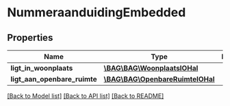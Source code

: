 # NummeraanduidingEmbedded

## Properties
Name | Type | Description | Notes
------------ | ------------- | ------------- | -------------
**ligt_in_woonplaats** | [**\BAG\BAG\WoonplaatsIOHal**](WoonplaatsIOHal.md) |  | [optional] 
**ligt_aan_openbare_ruimte** | [**\BAG\BAG\OpenbareRuimteIOHal**](OpenbareRuimteIOHal.md) |  | [optional] 

[[Back to Model list]](../../README.md#documentation-for-models) [[Back to API list]](../../README.md#documentation-for-api-endpoints) [[Back to README]](../../README.md)

